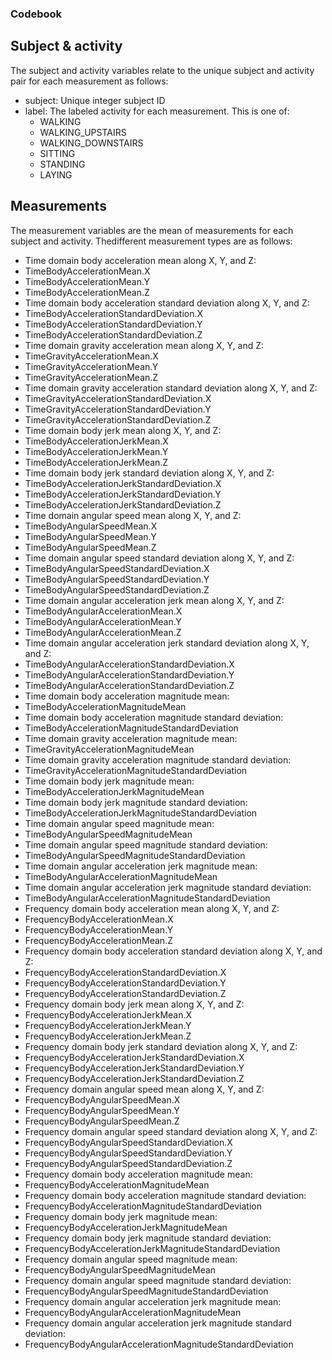 ### Codebook

## Subject & activity

The subject and activity variables relate to the unique subject and activity pair for each measurement as follows:

- subject: Unique integer subject ID
- label: The labeled activity for each measurement. This is one of: 
    - WALKING
    - WALKING_UPSTAIRS
    - WALKING_DOWNSTAIRS
    - SITTING
    - STANDING
    - LAYING

## Measurements

The measurement variables are the mean of measurements for each subject and activity. Thedifferent measurement types are as follows:

 - Time domain body acceleration mean along X, Y, and Z:
  - TimeBodyAccelerationMean.X
  - TimeBodyAccelerationMean.Y
  - TimeBodyAccelerationMean.Z
 - Time domain body acceleration standard deviation along X, Y, and Z:
  - TimeBodyAccelerationStandardDeviation.X
  - TimeBodyAccelerationStandardDeviation.Y
  - TimeBodyAccelerationStandardDeviation.Z
 - Time domain gravity acceleration mean along X, Y, and Z:
  - TimeGravityAccelerationMean.X
  - TimeGravityAccelerationMean.Y
  - TimeGravityAccelerationMean.Z
 - Time domain gravity acceleration standard deviation along X, Y, and Z:
  - TimeGravityAccelerationStandardDeviation.X
  - TimeGravityAccelerationStandardDeviation.Y
  - TimeGravityAccelerationStandardDeviation.Z
 - Time domain body jerk mean along X, Y, and Z:
  - TimeBodyAccelerationJerkMean.X
  - TimeBodyAccelerationJerkMean.Y
  - TimeBodyAccelerationJerkMean.Z
 - Time domain body jerk standard deviation along X, Y, and Z:
  - TimeBodyAccelerationJerkStandardDeviation.X
  - TimeBodyAccelerationJerkStandardDeviation.Y
  - TimeBodyAccelerationJerkStandardDeviation.Z
 - Time domain angular speed mean along X, Y, and Z:
  - TimeBodyAngularSpeedMean.X
  - TimeBodyAngularSpeedMean.Y
  - TimeBodyAngularSpeedMean.Z
 - Time domain angular speed standard deviation along X, Y, and Z:
  - TimeBodyAngularSpeedStandardDeviation.X
  - TimeBodyAngularSpeedStandardDeviation.Y
  - TimeBodyAngularSpeedStandardDeviation.Z
 - Time domain angular acceleration jerk mean along X, Y, and Z:
  - TimeBodyAngularAccelerationMean.X
  - TimeBodyAngularAccelerationMean.Y
  - TimeBodyAngularAccelerationMean.Z
 - Time domain angular acceleration jerk standard deviation along X, Y, and Z:
  - TimeBodyAngularAccelerationStandardDeviation.X
  - TimeBodyAngularAccelerationStandardDeviation.Y
  - TimeBodyAngularAccelerationStandardDeviation.Z
 - Time domain body acceleration magnitude mean:
  - TimeBodyAccelerationMagnitudeMean
 - Time domain body acceleration magnitude standard deviation:
  - TimeBodyAccelerationMagnitudeStandardDeviation
 - Time domain gravity acceleration magnitude mean:
  - TimeGravityAccelerationMagnitudeMean
 - Time domain gravity acceleration magnitude standard deviation:
  - TimeGravityAccelerationMagnitudeStandardDeviation
 - Time domain body jerk magnitude mean:
  - TimeBodyAccelerationJerkMagnitudeMean
 - Time domain body jerk magnitude standard deviation:
  - TimeBodyAccelerationJerkMagnitudeStandardDeviation
 - Time domain angular speed magnitude mean:
  - TimeBodyAngularSpeedMagnitudeMean
 - Time domain angular speed magnitude standard deviation:
  - TimeBodyAngularSpeedMagnitudeStandardDeviation
 - Time domain angular acceleration jerk magnitude mean:
  - TimeBodyAngularAccelerationMagnitudeMean
 - Time domain angular acceleration jerk magnitude standard deviation:
  - TimeBodyAngularAccelerationMagnitudeStandardDeviation
 - Frequency domain body acceleration mean along X, Y, and Z:
  - FrequencyBodyAccelerationMean.X
  - FrequencyBodyAccelerationMean.Y
  - FrequencyBodyAccelerationMean.Z
 - Frequency domain body acceleration standard deviation along X, Y, and Z:
  - FrequencyBodyAccelerationStandardDeviation.X
  - FrequencyBodyAccelerationStandardDeviation.Y
  - FrequencyBodyAccelerationStandardDeviation.Z
 - Frequency domain body jerk mean along X, Y, and Z:
  - FrequencyBodyAccelerationJerkMean.X
  - FrequencyBodyAccelerationJerkMean.Y
  - FrequencyBodyAccelerationJerkMean.Z
 - Frequency domain body jerk standard deviation along X, Y, and Z:
  - FrequencyBodyAccelerationJerkStandardDeviation.X
  - FrequencyBodyAccelerationJerkStandardDeviation.Y
  - FrequencyBodyAccelerationJerkStandardDeviation.Z
 - Frequency domain angular speed mean along X, Y, and Z:
  - FrequencyBodyAngularSpeedMean.X
  - FrequencyBodyAngularSpeedMean.Y
  - FrequencyBodyAngularSpeedMean.Z
 - Frequency domain angular speed standard deviation along X, Y, and Z:
  - FrequencyBodyAngularSpeedStandardDeviation.X
  - FrequencyBodyAngularSpeedStandardDeviation.Y
  - FrequencyBodyAngularSpeedStandardDeviation.Z
 - Frequency domain body acceleration magnitude mean:
  - FrequencyBodyAccelerationMagnitudeMean
 - Frequency domain body acceleration magnitude standard deviation:
  - FrequencyBodyAccelerationMagnitudeStandardDeviation
 - Frequency domain body jerk magnitude mean:
  - FrequencyBodyAccelerationJerkMagnitudeMean
 - Frequency domain body jerk magnitude standard deviation:
  - FrequencyBodyAccelerationJerkMagnitudeStandardDeviation
 - Frequency domain angular speed magnitude mean:
  - FrequencyBodyAngularSpeedMagnitudeMean
 - Frequency domain angular speed magnitude standard deviation:
  - FrequencyBodyAngularSpeedMagnitudeStandardDeviation
 - Frequency domain angular acceleration jerk magnitude mean:
  - FrequencyBodyAngularAccelerationMagnitudeMean
 - Frequency domain angular acceleration jerk magnitude standard deviation:
  - FrequencyBodyAngularAccelerationMagnitudeStandardDeviation

